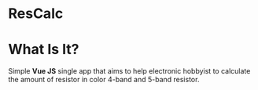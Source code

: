 # ResCalc

# What Is It?

Simple **Vue JS** single app that aims to help electronic hobbyist to calculate the amount of resistor in color 4-band and 5-band resistor.